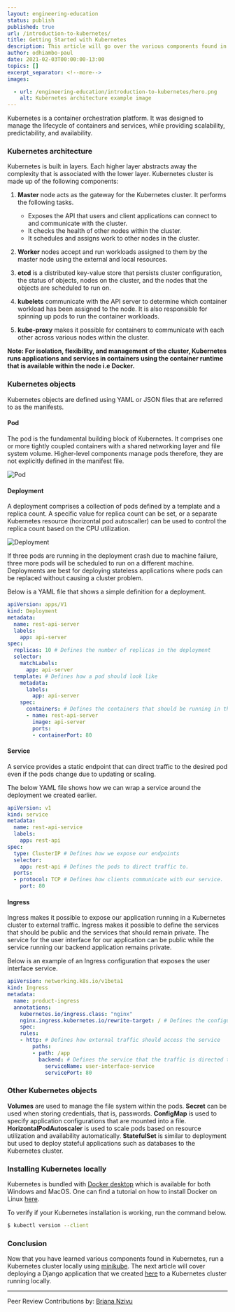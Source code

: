 ```yaml
---
layout: engineering-education
status: publish
published: true
url: /introduction-to-kubernetes/
title: Getting Started with Kubernetes
description: This article will go over the various components found in Kubernetes architecture. We will include example YAML and JSON files used for deployment.
author: odhiambo-paul
date: 2021-02-03T00:00:00-13:00
topics: []
excerpt_separator: <!--more-->
images:

  - url: /engineering-education/introduction-to-kubernetes/hero.png
    alt: Kubernetes architecture example image
---
```

Kubernetes is a container orchestration platform. It was designed to manage the lifecycle of containers and services, while providing scalability, predictability, and availability.
<!--more-->
### Kubernetes architecture
Kubernetes is built in layers. Each higher layer abstracts away the complexity that is associated with the lower layer. Kubernetes cluster is made up of the following components:

1. **Master** node acts as the gateway for the Kubernetes cluster. It performs the following tasks.
   - Exposes the API that users and client applications can connect to and communicate with the cluster.
   - It checks the health of other nodes within the cluster.
   - It schedules and assigns work to other nodes in the cluster.

2. **Worker** nodes accept and run workloads assigned to them by the master node using the external and local resources.

3. **etcd** is a distributed key-value store that persists cluster configuration, the status of objects, nodes on the cluster, and the nodes that the objects are scheduled to run on.

4. **kubelets** communicate with the API server to determine which container workload has been assigned to the node. It is also responsible for spinning up pods to run the container workloads.

5. **kube-proxy** makes it possible for containers to communicate with each other across various nodes within the cluster.

**Note: For isolation, flexibility, and management of the cluster, Kubernetes runs applications and services in containers using the container runtime that is available within the node i.e Docker.**

### Kubernetes objects
Kubernetes objects are defined using YAML or JSON files that are referred to as the manifests.

#### Pod
The pod is the fundamental building block of Kubernetes. It comprises one or more tightly coupled containers with a shared networking layer and file system volume. Higher-level components manage pods therefore, they are not explicitly defined in the manifest file.

![Pod](/engineering-education/introduction-to-kubernetes/pod.png)

#### Deployment
A deployment comprises a collection of pods defined by a template and a replica count. A specific value for replica count can be set, or a separate Kubernetes resource (horizontal pod autoscaller) can be used to control the replica count based on the CPU utilization.

![Deployment](/engineering-education/introduction-to-kubernetes/deployment.png)

If three pods are running in the deployment crash due to machine failure, three more pods will be scheduled to run on a different machine. Deployments are best for deploying stateless applications where pods can be replaced without causing a cluster problem.

Below is a YAML file that shows a simple definition for a deployment.
```yaml
apiVersion: apps/V1
kind: Deployment
metadata: 
  name: rest-api-server
  labels: 
    app: api-server
spec:
  replicas: 10 # Defines the number of replicas in the deployment
  selector:
    matchLabels:
      app: api-server
  template: # Defines how a pod should look like
    metadata:
      labels:
        app: api-server
    spec:
      containers: # Defines the containers that should be running in the pod
      - name: rest-api-server
        image: api-server
        ports:
        - containerPort: 80
```

#### Service
A service provides a static endpoint that can direct traffic to the desired pod even if the pods change due to updating or scaling.

The below YAML file shows how we can wrap a service around the deployment we created earlier.
```yaml
apiVersion: v1
kind: service
metadata:
  name: rest-api-service
  labels:
    app: rest-api
spec:
  type: ClusterIP # Defines how we expose our endpoints
  selector:
    app: rest-api # Defines the pods to direct traffic to.
  ports:
  - protocol: TCP # Defines how clients communicate with our service.
    port: 80

```

#### Ingress
Ingress makes it possible to expose our application running in a Kubernetes cluster to external traffic. Ingress makes it possible to define the services that should be public and the services that should remain private. The service for the user interface for our application can be public while the service running our backend application remains private.

Below is an example of an Ingress configuration that exposes the user interface service.
```yaml
apiVersion: networking.k8s.io/v1beta1
kind: Ingress
metadata:
  name: product-ingress
  annotations:
    kubernetes.io/ingress.class: "nginx"
    nginx.ingress.kubernetes.io/rewrite-target: / # Defines the configuration for the ingress controller.
    spec:
    rules:
    - http: # Defines how external traffic should access the service
        paths:
        - path: /app
          backend: # Defines the service that the traffic is directed to.
            serviceName: user-interface-service
            servicePort: 80

```

### Other Kubernetes objects
**Volumes** are used to manage the file system within the pods. 
**Secret** can be used when storing credentials, that is, passwords.
**ConfigMap** is used to specify application configurations that are mounted into a file.
**HorizontalPodAutoscaler** is used to scale pods based on resource utilization and availability automatically.
**StatefulSet** is similar to deployment but used to deploy stateful applications such as databases to the Kubernetes cluster.

### Installing Kubernetes locally
Kubernetes is bundled with [Docker desktop](https://www.docker.com/products/docker-desktop) which is available for both Windows and MacOS. One can find a tutorial on how to install Docker on Linux [here](https://kubernetes.io/docs/tasks/tools/install-kubectl/).

To verify if your Kubernetes installation is working, run the command below.
```bash
$ kubectl version --client
```

### Conclusion
Now that you have learned various components found in Kubernetes, run a Kubernetes cluster locally using [minikube](https://minikube.sigs.k8s.io/docs/start/). The next article will cover deploying a Django application that we created [here](/django-crud-api/) to a Kubernetes cluster running locally.

---
Peer Review Contributions by: [Briana Nzivu](/engineering-education/authors/briana-nzivu/)
